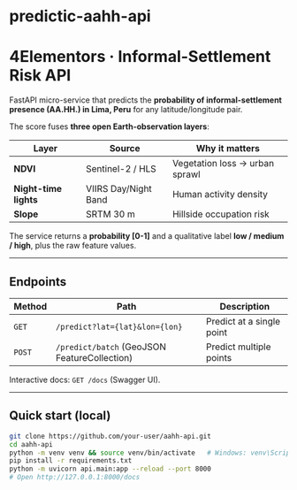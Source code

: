 # predictic-aahh-api

# 4Elementors · Informal-Settlement Risk API

FastAPI micro-service that predicts the **probability of informal-settlement presence (AA.HH.) in Lima, Peru** for any latitude/longitude pair.

The score fuses **three open Earth-observation layers**:

| Layer | Source | Why it matters |
|-------|--------|---------------|
| **NDVI** | Sentinel-2 / HLS | Vegetation loss → urban sprawl |
| **Night-time lights** | VIIRS Day/Night Band | Human activity density |
| **Slope** | SRTM 30 m | Hillside occupation risk |

The service returns a **probability \[0-1]** and a qualitative label **low / medium / high**, plus the raw feature values.

---

## Endpoints

| Method | Path | Description |
|--------|------|-------------|
| `GET`  | `/predict?lat={lat}&lon={lon}` | Predict at a single point |
| `POST` | `/predict/batch` (GeoJSON FeatureCollection) | Predict multiple points |

Interactive docs: `GET /docs` (Swagger UI).

---

## Quick start (local)

```bash
git clone https://github.com/your-user/aahh-api.git
cd aahh-api
python -m venv venv && source venv/bin/activate   # Windows: venv\Scripts\activate
pip install -r requirements.txt
python -m uvicorn api.main:app --reload --port 8000
# Open http://127.0.0.1:8000/docs
